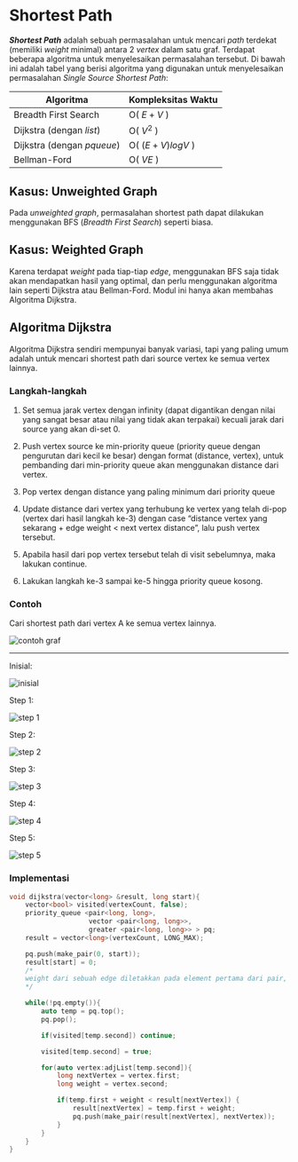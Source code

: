 # Shortest Path

**_Shortest Path_** adalah sebuah permasalahan untuk mencari _path_ terdekat (memiliki _weight_ minimal) antara 2 _vertex_ dalam satu graf. Terdapat beberapa algoritma untuk menyelesaikan permasalahan tersebut. Di bawah ini adalah tabel yang berisi algoritma yang digunakan untuk menyelesaikan permasalahan _Single Source Shortest Path_:

| **Algoritma**              | **Kompleksitas Waktu** |
| -------------------------- | ---------------------- |
| Breadth First Search       | O( $E+V$ )             |
| Dijkstra (dengan _list_)   | O( $V^2$ )             |
| Dijkstra (dengan _pqueue_) | O( $(E+V)log V$ )      |
| Bellman-Ford               | O( $VE$ )              |

## Kasus: Unweighted Graph

Pada _unweighted graph_, permasalahan shortest path dapat dilakukan menggunakan BFS (_Breadth First Search_) seperti biasa.

## Kasus: Weighted Graph

Karena terdapat _weight_ pada tiap-tiap _edge_, menggunakan BFS saja tidak akan mendapatkan hasil yang optimal, dan perlu menggunakan algoritma lain seperti Dijkstra atau Bellman-Ford. Modul ini hanya akan membahas Algoritma Dijkstra.

## Algoritma Dijkstra

Algoritma Dijkstra sendiri mempunyai banyak variasi, tapi yang paling umum adalah untuk mencari shortest path dari source vertex ke semua vertex lainnya.

### Langkah-langkah

1. Set semua jarak vertex dengan infinity (dapat digantikan dengan nilai yang sangat besar atau nilai yang tidak akan terpakai) kecuali jarak dari source yang akan di-set 0.

2. Push vertex source ke min-priority queue (priority queue dengan pengurutan dari kecil ke besar) dengan format (distance, vertex), untuk pembanding dari min-priority queue akan menggunakan distance dari vertex.

3. Pop vertex dengan distance yang paling minimum dari priority queue

4. Update distance dari vertex yang terhubung ke vertex yang telah di-pop (vertex dari hasil langkah ke-3) dengan case “distance vertex yang sekarang + edge weight < next vertex distance”, lalu push vertex tersebut.

5. Apabila hasil dari pop vertex tersebut telah di visit sebelumnya, maka lakukan continue.

6. Lakukan langkah ke-3 sampai ke-5 hingga priority queue kosong.

### Contoh

Cari shortest path dari vertex A ke semua vertex lainnya.

![contoh graf](https://user-images.githubusercontent.com/86661387/230757697-d730e60d-c5ce-4581-bb94-de754d8c99a1.png)

---

Inisial:

![inisial](https://user-images.githubusercontent.com/86661387/230757713-1ee56618-e7b8-4953-85f8-a3db0a49ec88.png)

Step 1:

![step 1](https://user-images.githubusercontent.com/86661387/230757720-7d8a9165-1e35-4a06-ab24-f809fd4d8874.png)

Step 2:

![step 2](https://user-images.githubusercontent.com/86661387/230757722-d8deea32-08c8-4d84-bc66-63e637acf9d6.png)

Step 3:

![step 3](https://user-images.githubusercontent.com/86661387/230757727-d9c8814f-863f-411f-b09b-435d0174cab3.png)

Step 4:

![step 4](https://user-images.githubusercontent.com/86661387/230757729-7840f943-ec6e-4dc2-b421-b9cbb7870443.png)

Step 5:

![step 5](https://user-images.githubusercontent.com/86661387/230757732-8273bc3b-5096-4552-8889-de398837613f.png)

### Implementasi

```C++
void dijkstra(vector<long> &result, long start){
    vector<bool> visited(vertexCount, false);
    priority_queue <pair<long, long>,
                    vector <pair<long, long>>,
                    greater <pair<long, long>> > pq;
    result = vector<long>(vertexCount, LONG_MAX);

    pq.push(make_pair(0, start));
    result[start] = 0;
    /*
    weight dari sebuah edge diletakkan pada element pertama dari pair, sehingga priority queue akan memprioritaskan edge berdasarkan weight dari edge
    */

    while(!pq.empty()){
        auto temp = pq.top();
        pq.pop();

        if(visited[temp.second]) continue;

        visited[temp.second] = true;

        for(auto vertex:adjList[temp.second]){
            long nextVertex = vertex.first;
            long weight = vertex.second;

            if(temp.first + weight < result[nextVertex]) {
                result[nextVertex] = temp.first + weight;
                pq.push(make_pair(result[nextVertex], nextVertex));
            }
        }
    }
}
```
